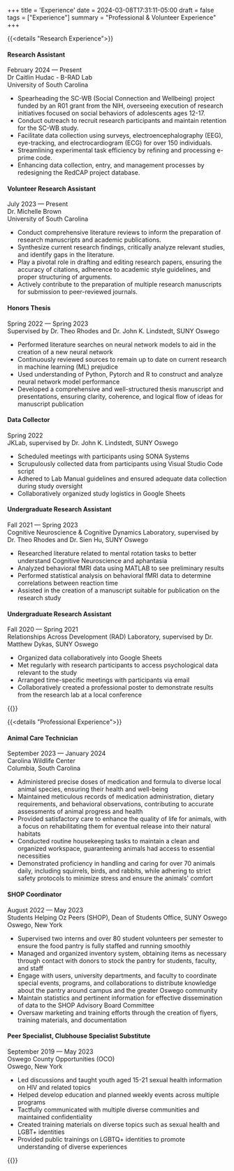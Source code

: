 +++
title = 'Experience'
date = 2024-03-08T17:31:11-05:00
draft = false
tags = ["Experience"]
summary = "Professional & Volunteer Experience"
+++

{{<details "Research Experience">}}

#### Research Assistant

February 2024 — Present </br>
Dr Caitlin Hudac - B-RAD Lab </br>
University of South Carolina</br>
- Spearheading the SC-WB (Social Connection and Wellbeing) project funded by an R01 grant from the NIH, overseeing execution of research initiatives focused on social behaviors of adolescents ages 12-17.
- Conduct outreach to recruit research participants and maintain retention for the SC-WB study.
- Facilitate data collection using surveys, electroencephalography (EEG), eye-tracking, and electrocardiogram (ECG) for over 150 individuals.
- Streamlining experimental task efficiency by refining and processing e-prime code.
- Enhancing data collection, entry, and management processes by redesigning the RedCAP project database.

#### Volunteer Research Assistant

July 2023 — Present</br>
Dr. Michelle Brown </br>
University of South Carolina </br>
- Conduct comprehensive literature reviews to inform the preparation of research manuscripts and academic publications. 
- Synthesize current research findings, critically analyze relevant studies, and identify gaps in the literature.
- Play a pivotal role in drafting and editing research papers, ensuring the accuracy of citations, adherence to academic style guidelines, and proper structuring of arguments. 
- Actively contribute to the preparation of multiple research manuscripts for submission to peer-reviewed journals.

#### Honors Thesis

Spring 2022 — Spring 2023</br>
Supervised by Dr. Theo Rhodes and Dr. John K. Lindstedt, SUNY Oswego</br>
- Performed literature searches on neural network models to aid in the creation of a new neural network
- Continuously reviewed sources to remain up to date on current research in machine learning (ML) prejudice
- Used understanding of Python, Pytorch and R to construct and analyze neural network model performance
- Developed a comprehensive and well-structured thesis manuscript and presentations, ensuring clarity, coherence, and logical flow of ideas for manuscript publication

#### Data Collector

Spring 2022 </br>
JKLab, supervised by Dr. John K. Lindstedt, SUNY Oswego</br>
- Scheduled meetings with participants using SONA Systems
- Scrupulously collected data from participants using Visual Studio Code script
- Adhered to Lab Manual guidelines and ensured adequate data collection during study oversight
- Collaboratively organized study logistics in Google Sheets

#### Undergraduate Research Assistant

Fall 2021 — Spring 2023</br>
Cognitive Neuroscience & Cognitive Dynamics Laboratory, supervised by Dr. Theo Rhodes and Dr. Sien Hu, SUNY Oswego</br>
- Researched literature related to mental rotation tasks to better understand Cognitive Neuroscience and aphantasia
- Analyzed behavioral fMRI data using MATLAB to see preliminary results
- Performed statistical analysis on behavioral fMRI data to determine correlations between reaction time
- Assisted in the creation of a manuscript suitable for publication on the research study

#### Undergraduate Research Assistant

Fall 2020 — Spring 2021</br>
Relationships Across Development (RAD) Laboratory, supervised by Dr. Matthew Dykas, SUNY Oswego</br>
- Organized data collaboratively into Google Sheets 
- Met regularly with research participants to access psychological data relevant to the study
- Arranged time-specific meetings with participants via email
- Collaboratively created a professional poster to demonstrate results from the research lab at a local conference

{{</details>}}

{{<details "Professional Experience">}}
#### Animal Care Technician

September 2023 — January 2024 </br>
Carolina Wildlife Center</br>Columbia, South Carolina</br>
- Administered precise doses of medication and formula to diverse local animal species, ensuring their health and well-being
- Maintained meticulous records of medication administration, dietary requirements, and behavioral observations, contributing to accurate assessments of animal progress and health
- Provided satisfactory care to enhance the quality of life for animals, with a focus on rehabilitating them for eventual release into their natural habitats
- Conducted routine housekeeping tasks to maintain a clean and organized workspace, guaranteeing animals had access to essential necessities
- Demonstrated proficiency in handling and caring for over 70 animals daily, including squirrels, birds, and rabbits, while adhering to strict safety protocols to minimize stress and ensure the animals' comfort

#### SHOP Coordinator

August 2022 — May 2023</br>
Students Helping Oz Peers (SHOP), Dean of Students Office, SUNY Oswego</br>Oswego, New York</br>
- Supervised two interns and over 80 student volunteers per semester to ensure the food pantry is fully staffed and running smoothly
- Managed and organized inventory system, obtaining items as necessary through contact with donors to stock the pantry for students, faculty, and staff
- Engage with users, university departments, and faculty to coordinate special events, programs, and collaborations to distribute knowledge about the pantry around campus and the greater Oswego community
- Maintain statistics and pertinent information for effective dissemination of data to the SHOP Advisory Board Committee
- Oversaw marketing and training efforts through the creation of flyers, training materials, and documentation

#### Peer Specialist, Clubhouse Specialist Substitute

September 2019 — May 2023</br>
Oswego County Opportunities (OCO)</br> Oswego, New York</br>
- Led discussions and taught youth aged 15-21 sexual health information on HIV and related topics
- Helped develop education and planned weekly events across multiple programs
- Tactfully communicated with multiple diverse communities and maintained confidentiality
- Created training materials on diverse topics such as sexual health and LGBT+ identities
- Provided public trainings on LGBTQ+ identities to promote understanding of diverse experiences

{{</details>}}